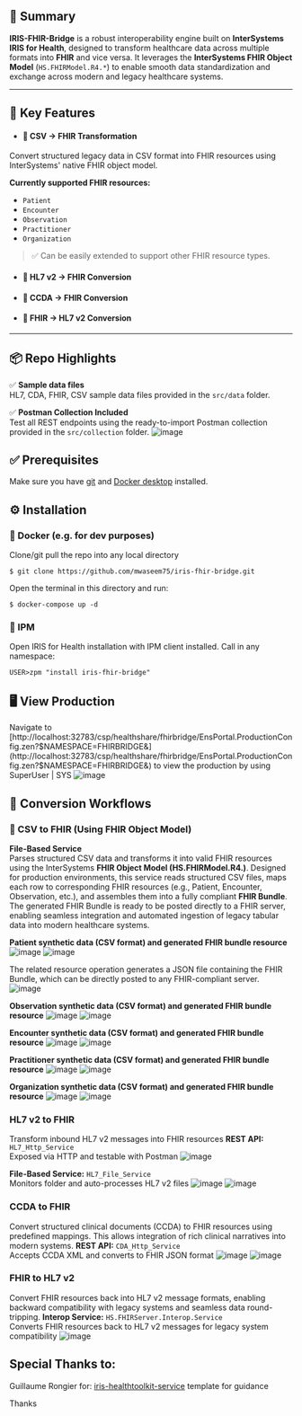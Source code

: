 ## 🧾 Summary

**IRIS-FHIR-Bridge** is a robust interoperability engine built on **InterSystems IRIS for Health**, designed to transform healthcare data across multiple formats into **FHIR** and vice versa. It leverages the **InterSystems FHIR Object Model** (`HS.FHIRModel.R4.*`) to enable smooth data standardization and exchange across modern and legacy healthcare systems.

---

## 🚀 Key Features

- #### 🧾 CSV → FHIR Transformation
Convert structured legacy data in CSV format into FHIR resources using InterSystems' native FHIR object model.

**Currently supported FHIR resources:**
- `Patient`
- `Encounter`
- `Observation`
- `Practitioner`
- `Organization`

> ✅ Can be easily extended to support other FHIR resource types.

- #### 🔁 HL7 v2 → FHIR Conversion
- #### 📝 CCDA → FHIR Conversion
- #### 🔄 FHIR → HL7 v2 Conversion

---

## 📦 Repo Highlights
✅ **Sample data files**  
HL7, CDA, FHIR, CSV sample data files provided in the `src/data` folder.

✅ **Postman Collection Included**  
Test all REST endpoints using the ready-to-import Postman collection provided in the `src/collection` folder.
![image](https://github.com/user-attachments/assets/8398a595-3b6d-4189-bf93-0e66f3f962da)



## ✅ Prerequisites
Make sure you have [git](https://git-scm.com/book/en/v2/Getting-Started-Installing-Git) and [Docker desktop](https://www.docker.com/products/docker-desktop) installed.


## ⚙️ Installation

### 🐳 Docker (e.g. for dev purposes)

Clone/git pull the repo into any local directory

```
$ git clone https://github.com/mwaseem75/iris-fhir-bridge.git
```

Open the terminal in this directory and run:

```
$ docker-compose up -d
```

### 🧰 IPM

Open IRIS for Health installation with IPM client installed. Call in any namespace:

```
USER>zpm "install iris-fhir-bridge"
```


## 🖥️ View Production
Navigate to [http://localhost:32783/csp/healthshare/fhirbridge/EnsPortal.ProductionConfig.zen?$NAMESPACE=FHIRBRIDGE&](http://localhost:32783/csp/healthshare/fhirbridge/EnsPortal.ProductionConfig.zen?$NAMESPACE=FHIRBRIDGE&) to view the production by using SuperUser | SYS 
![image](https://github.com/user-attachments/assets/cbd281fd-ab6e-412b-9802-4a4c712de3f7)


## 🔧 Conversion Workflows
### 🧾 CSV to FHIR (Using FHIR Object Model)

**File-Based Service**  
Parses structured CSV data and transforms it into valid FHIR resources using the InterSystems **FHIR Object Model (HS.FHIRModel.R4.)**. Designed for production environments, this service reads structured CSV files, maps each row to corresponding FHIR resources (e.g., Patient, Encounter, Observation, etc.), and assembles them into a fully compliant **FHIR Bundle**.
The generated FHIR Bundle is ready to be posted directly to a FHIR server, enabling seamless integration and automated ingestion of legacy tabular data into modern healthcare systems.

**Patient synthetic data (CSV format) and generated FHIR bundle resource**
![image](https://github.com/user-attachments/assets/8879a481-8ee0-4b99-8f9e-97b332afc6c1)
![image](https://github.com/user-attachments/assets/9bfae4e5-e99c-4506-a078-3a93e5bc75b4)

The related resource operation generates a JSON file containing the FHIR Bundle, which can be directly posted to any FHIR-compliant server.
![image](https://github.com/user-attachments/assets/07e5ded2-6419-4893-bf80-90f74b39c6a6)

**Observation synthetic data (CSV format) and generated FHIR bundle resource**
![image](https://github.com/user-attachments/assets/7da0a5ba-caec-4873-9ff3-c590a2e0f20c)
![image](https://github.com/user-attachments/assets/2856cc10-a842-482d-a3fa-05ba6a5b13a1)

**Encounter synthetic data (CSV format) and generated FHIR bundle resource**
![image](https://github.com/user-attachments/assets/bb672317-bc28-4080-adfe-bf4ce08dd4cb)
![image](https://github.com/user-attachments/assets/6ea1ba87-02fa-43de-b07f-29988df71172)

**Practitioner synthetic data (CSV format) and generated FHIR bundle resource**
![image](https://github.com/user-attachments/assets/793b20fb-6097-40f4-9116-aa8309ecd328)
![image](https://github.com/user-attachments/assets/67b1530a-93f9-4e4e-a109-7ed9174a516c)

**Organization synthetic data (CSV format) and generated FHIR bundle resource**
![image](https://github.com/user-attachments/assets/111addd7-4929-4b98-bfd9-a3af682cd561)
![image](https://github.com/user-attachments/assets/687a045f-4b16-4bc4-b544-5714e005ace7)


### HL7 v2 to FHIR
Transform inbound HL7 v2 messages into FHIR resources 
**REST API:** `HL7_Http_Service`  
Exposed via HTTP and testable with Postman
![image](https://github.com/user-attachments/assets/707fd829-4d69-4afd-9a09-2726f04554c7)

**File-Based Service:** `HL7_File_Service`  
Monitors folder and auto-processes HL7 v2 files
![image](https://github.com/user-attachments/assets/bac5f13f-c113-4454-a42d-aea2619bdb73)
![image](https://github.com/user-attachments/assets/e4d2415b-95f5-4267-8117-7f905b4e60ed)


### CCDA to FHIR
Convert structured clinical documents (CCDA) to FHIR resources using predefined mappings. This allows integration of rich clinical narratives into modern systems.
**REST API:** `CDA_Http_Service`  
Accepts CCDA XML and converts to FHIR JSON format
![image](https://github.com/user-attachments/assets/4810564e-794a-4284-a291-9abebafe2ab9)
![image](https://github.com/user-attachments/assets/4eddf0da-75ce-430f-8341-23149d312752)


### FHIR to HL7 v2
Convert FHIR resources back into HL7 v2 message formats, enabling backward compatibility with legacy systems and seamless data round-tripping.
**Interop Service:** `HS.FHIRServer.Interop.Service`  
Converts FHIR resources back to HL7 v2 messages for legacy system compatibility
![image](https://github.com/user-attachments/assets/56ffd185-7cdb-4caa-81e8-65b96123535b)




## Special Thanks to:
Guillaume Rongier for: [iris-healthtoolkit-service](https://openexchange.intersystems.com/package/iris-healthtoolkit-service) template for guidance

Thanks
